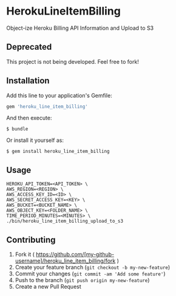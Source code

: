 # HerokuLineItemBilling

Object-ize Heroku Billing API Information and Upload to S3

## Deprecated
This project is not being developed. Feel free to fork!

## Installation

Add this line to your application's Gemfile:

```ruby
gem 'heroku_line_item_billing'
```

And then execute:

    $ bundle

Or install it yourself as:

    $ gem install heroku_line_item_billing

## Usage

    HEROKU_API_TOKEN=<API_TOKEN> \
    AWS_REGION=<REGION> \
    AWS_ACCESS_KEY_ID=<ID> \
    AWS_SECRET_ACCESS_KEY=<KEY> \
    AWS_BUCKET=<BUCKET_NAME> \
    AWS_OBJECT_KEY=<FOLDER_NAME> \
    TIME_PERIOD_MINUTES=<MINUTES> \
    ./bin/heroku_line_item_billing_upload_to_s3

## Contributing

1. Fork it ( https://github.com/[my-github-username]/heroku_line_item_billing/fork )
2. Create your feature branch (`git checkout -b my-new-feature`)
3. Commit your changes (`git commit -am 'Add some feature'`)
4. Push to the branch (`git push origin my-new-feature`)
5. Create a new Pull Request
